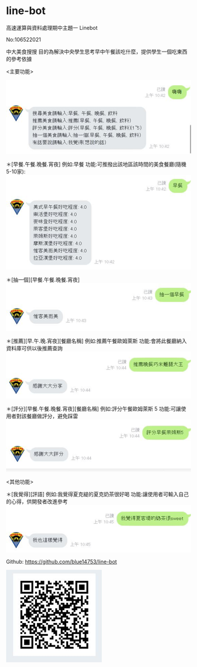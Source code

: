 # line-bot
高速運算與資料處理期中主題一 Linebot 

No:106522021

中大美食搜搜
目的為解決中央學生思考早中午餐該吃什麼，提供學生一個吃東西的參考依據

<主要功能>

![image](https://github.com/blue14753/line-bot/blob/master/1.JPG)

＊[早餐.午餐.晚餐.宵夜]
例如:早餐
功能:可推撥出該地區該時間的美食餐廳(隨機5-10家):
![image](https://github.com/blue14753/line-bot/blob/master/2.JPG)

＊[抽一個][早餐.午餐.晚餐.宵夜]
![image](https://github.com/blue14753/line-bot/blob/master/3.JPG)

＊[推薦][早.午.晚.宵夜][餐廳名稱]
例如:推薦午餐歐姆萊斯
功能:會將此餐廳納入資料庫可供以後推薦查詢
![image](https://github.com/blue14753/line-bot/blob/master/4.JPG)

＊[評分][早餐.午餐.晚餐.宵夜][餐廳名稱]
例如:評分午餐歐姆萊斯 5
功能:可讓使用者對該餐廳做評分，避免踩雷
![image](https://github.com/blue14753/line-bot/blob/master/5.JPG)

<其他功能>

＊[我覺得][評語]
例如:我覺得夏克緹的夏克奶茶很好喝
功能:讓使用者可輸入自己的心得，供開發者改進參考
![image](https://github.com/blue14753/line-bot/blob/master/6.JPG)

Github:  https://github.com/blue14753/line-bot

![image](https://github.com/blue14753/line-bot/blob/master/qrcode.JPG)
